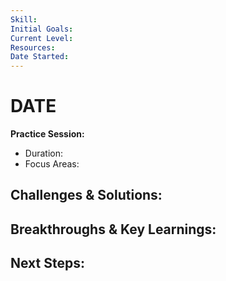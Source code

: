 ```yaml
---
Skill: 
Initial Goals: 
Current Level: 
Resources: 
Date Started:
---
```


# DATE
**Practice Session:**
- Duration:
- Focus Areas:

**Challenges & Solutions:**
- 

**Breakthroughs & Key Learnings:**
- 

**Next Steps:**
- 
